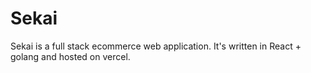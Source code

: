 # Sekai

Sekai is a full stack ecommerce web application. It's written in React + golang and hosted on vercel.


